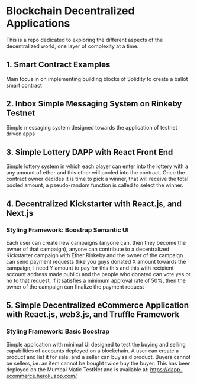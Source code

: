 # Blockchain Decentralized Applications
This is a repo dedicated to exploring the different aspects of the decentralized world, one layer of complexity at a time.

## 1. Smart Contract Examples

Main focus in on implementing building blocks of Solidity to create a ballot smart contract


## 2. Inbox Simple Messaging System on Rinkeby Testnet

Simple messaging system designed towards the application of testnet driven apps

## 3. Simple Lottery DAPP with React Front End

Simple lottery system in which each player can enter into the lottery with a any amount of ether and this ether will pooled into the contract. Once the contract owner decides it is time to pick a winner, that will receive the total pooled amount, a pseudo-random function is called to select the winner.

## 4. Decentralized Kickstarter with React.js, and Next.js

### Styling Framework: Boostrap Semantic UI

Each user can create new campaigns (anyone can, then they become the owner of that campaign), anyone can contribute to a decentralized Kickstarter campaign with Ether Rinkeby and the owner of the campaign can send payment requests (like you guys donated X amount towards the campaign, I need Y amount to pay for this this and this with recipient account address made public) and the people who donated can vote yes or no to that request, if it satisfies a minimum approval rate of 50%, then the owner of the campaign can finalize the payment request

## 5. Simple Decentralized eCommerce Application with React.js, web3.js, and Truffle Framework

### Styling Framework: Basic Boostrap

Simple application with minimal UI designed to test the buying and selling capabilities of accounts deployed on a blockchain. A user can create a product and list it for sale, and a seller can buy said product. Buyers cannot be sellers, i.e. an item cannot be bought twice buy the buyer. This has been deployed on the Mumbai Matic TestNet and is available at: https://dapp-ecommerce.herokuapp.com/
